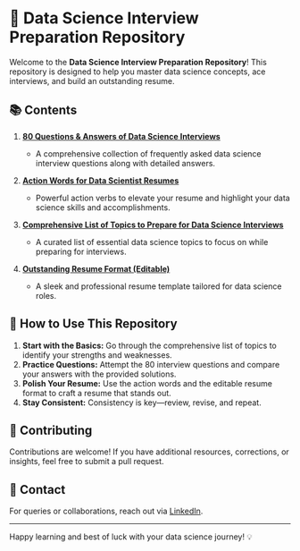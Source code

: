 # 🚀 Data Science Interview Preparation Repository

Welcome to the **Data Science Interview Preparation Repository**! This repository is designed to help you master data science concepts, ace interviews, and build an outstanding resume.

## 📚 Contents

1. **[80 Questions & Answers of Data Science Interviews](./80%20Questions%20%26%20Answers%20of%20Data%20Science%20Interivews.pdf)**
   - A comprehensive collection of frequently asked data science interview questions along with detailed answers.

2. **[Action Words for Data Scientist Resumes](./Action%20Words%20for%20Data%20Scientist%20Resumes.pdf)**
   - Powerful action verbs to elevate your resume and highlight your data science skills and accomplishments.

3. **[Comprehensive List of Topics to Prepare for Data Science Interviews](./Comprehensive%20List%20of%20Topics%20to%20Prepare%20for%20Data%20Science%20Interviews.pdf)**
   - A curated list of essential data science topics to focus on while preparing for interviews.

4. **[Outstanding Resume Format (Editable)](./Outstanding%20Resume%20Format%20Editable.docx)**
   - A sleek and professional resume template tailored for data science roles.

## 🎯 How to Use This Repository

1. **Start with the Basics:** Go through the comprehensive list of topics to identify your strengths and weaknesses.
2. **Practice Questions:** Attempt the 80 interview questions and compare your answers with the provided solutions.
3. **Polish Your Resume:** Use the action words and the editable resume format to craft a resume that stands out.
4. **Stay Consistent:** Consistency is key—review, revise, and repeat.

## 🌟 Contributing

Contributions are welcome! If you have additional resources, corrections, or insights, feel free to submit a pull request.

## 📧 Contact

For queries or collaborations, reach out via [LinkedIn](https://www.linkedin.com/in/rohan-mistry-493987202/).

---

Happy learning and best of luck with your data science journey! 💡